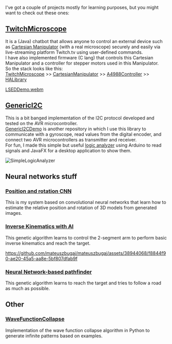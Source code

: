 I've got a couple of projects mostly for learning purposes, but you might want to check out these ones:

## [TwitchMicroscope](https://github.com/mateuszbugaj/TwitchMicroscope)
It is a (Java) chatbot that allows anyone to control an external device such as [Cartesian Manipulator](https://github.com/mateuszbugaj/CartesianManipulator) (with a real microscope) securely and easily via live-streaming platform Twitch.tv using user-defined commands. <br/>
I have also implemented firmware (C lang) that controls this Cartesian Manipulator and a controller for stepper motors used in this Manipulator. <br/>
So the stack looks like this: <br/>
[TwitchMicroscope](https://github.com/mateuszbugaj/TwitchMicroscope) >> [CartesianManipulator](https://github.com/mateuszbugaj/CartesianManipulator) >> [A4988Controller](https://github.com/mateuszbugaj/A4988Controller) >> [HALibrary](https://github.com/mateuszbugaj/HALibrary) <br/>

[LSEDDemo.webm](https://github.com/mateuszbugaj/mateuszbugaj/assets/38944068/e8b3b612-b72d-403c-9128-2155d3e22968)

## [GenericI2C](https://github.com/mateuszbugaj/GenericI2C)
This is a bit banged implementation of the I2C protocol developed and tested on the AVR microcontroller. <br/>
[GenericI2CDemo](https://github.com/mateuszbugaj/GenericI2CDemo) is another repository in which I use this library to communicate with a gyroscope, read values from the digital encoder, and connect two AVR microcontrollers as transmitter and receiver. <br/>
For fun, I made this simple but useful [logic analyzer](https://github.com/mateuszbugaj/SimpleLogicAnalyzer) using Arduino to read signals and JavaFX for a desktop application to show them. <br/>

![SimpleLogicAnalyzer](https://github.com/mateuszbugaj/mateuszbugaj/assets/38944068/bdd4517c-70e0-428d-bb0e-c5b230258f5b)

## Neural networks stuff
### [Position and rotation CNN](https://github.com/mateuszbugaj/Position_and_rotation_CNN)
This is my system based on convolutional neural networks that learn how to estimate the relative position and rotation of 3D models from generated images.
### [Inverse Kinematics with AI](https://github.com/mateuszbugaj/Inverse-Kinematics-with-AI)
This genetic algorithm learns to control the 2-segment arm to perform basic inverse kinematics and reach the target.

https://github.com/mateuszbugaj/mateuszbugaj/assets/38944068/f8844f90-ae20-45a5-aa8e-5bf807dfab9f

### [Neural Network-based pathfinder](https://github.com/mateuszbugaj/Neural-Network-based-pathfinder)
This genetic algorithm learns to reach the target and tries to follow a road as much as possible.

## Other
### [WaveFunctionCollapse](https://github.com/mateuszbugaj/WaveFunctionCollapse)
Implementation of the wave function collapse algorithm in Python to generate infinite patterns based on examples.
